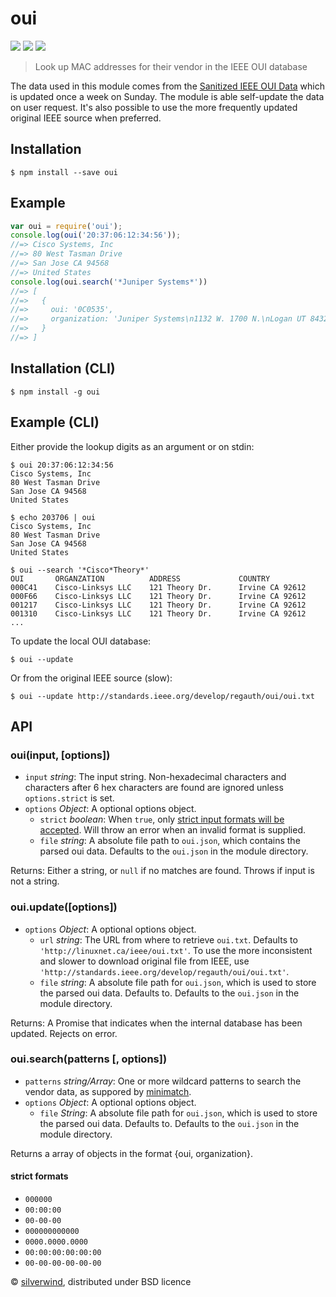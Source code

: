 # oui
[![](https://img.shields.io/npm/v/oui.svg?style=flat)](https://www.npmjs.org/package/oui) [![](https://img.shields.io/npm/dm/oui.svg)](https://www.npmjs.org/package/oui) [![](https://api.travis-ci.org/silverwind/oui.svg?style=flat)](https://travis-ci.org/silverwind/oui)
> Look up MAC addresses for their vendor in the IEEE OUI database

The data used in this module comes from the [Sanitized IEEE OUI Data](http://linuxnet.ca/ieee/oui/) which is updated once a week on Sunday. The module is able self-update the data on user request. It's also possible to use the more frequently updated original IEEE source when preferred.

## Installation
```console
$ npm install --save oui
```
## Example
```js
var oui = require('oui');
console.log(oui('20:37:06:12:34:56'));
//=> Cisco Systems, Inc
//=> 80 West Tasman Drive
//=> San Jose CA 94568
//=> United States
console.log(oui.search('*Juniper Systems*'))
//=> [
//=>   {
//=>     oui: '0C0535',
//=>     organization: 'Juniper Systems\n1132 W. 1700 N.\nLogan UT 84321\nUnited States'
//=>   }
//=> ]
```

## Installation (CLI)
```console
$ npm install -g oui
```
## Example (CLI)
Either provide the lookup digits as an argument or on stdin:
```console
$ oui 20:37:06:12:34:56
Cisco Systems, Inc
80 West Tasman Drive
San Jose CA 94568
United States
```
```console
$ echo 203706 | oui
Cisco Systems, Inc
80 West Tasman Drive
San Jose CA 94568
United States
```
```console
$ oui --search '*Cisco*Theory*'
OUI       ORGANZATION          ADDRESS             COUNTRY
000C41    Cisco-Linksys LLC    121 Theory Dr.      Irvine CA 92612
000F66    Cisco-Linksys LLC    121 Theory Dr.      Irvine CA 92612
001217    Cisco-Linksys LLC    121 Theory Dr.      Irvine CA 92612
001310    Cisco-Linksys LLC    121 Theory Dr.      Irvine CA 92612
...
```
To update the local OUI database:
```console
$ oui --update
```
Or from the original IEEE source (slow):
```console
$ oui --update http://standards.ieee.org/develop/regauth/oui/oui.txt
```

## API
### oui(input, [options])
- `input` *string*: The input string. Non-hexadecimal characters and characters after 6 hex characters are found are ignored unless `options.strict` is set.
- `options` *Object*: A optional options object.
  - `strict` *boolean*: When `true`, only [strict input formats will be accepted](#strictformats). Will throw an error when an invalid format is supplied.
  - `file` *string*: A absolute file path to `oui.json`, which contains the parsed oui data. Defaults to the `oui.json` in the module directory.

Returns: Either a string, or `null` if no matches are found. Throws if input is not a string.

### oui.update([options])
- `options` *Object*: A optional options object.
  - `url` *string*: The URL from where to retrieve `oui.txt`. Defaults to `'http://linuxnet.ca/ieee/oui.txt'`. To use the more inconsistent and slower to download original file from IEEE, use `'http://standards.ieee.org/develop/regauth/oui/oui.txt'`.
  - `file` *string*: A absolute file path for `oui.json`, which is used to store the parsed oui data. Defaults to. Defaults to the `oui.json` in the module directory.

Returns: A Promise that indicates when the internal database has been updated. Rejects on error.

### oui.search(patterns [, options])
- `patterns` *string/Array*: One or more wildcard patterns to search the vendor data, as suppored by [minimatch](https://github.com/isaacs/minimatch).
- `options` *Object*: A optional options object.
  - `file` *String*: A absolute file path for `oui.json`, which is used to store the parsed oui data. Defaults to. Defaults to the `oui.json` in the module directory.

Returns a array of objects in the format {oui, organization}.
<a name="strictformats" />
#### strict formats
- `000000`
- `00:00:00`
- `00-00-00`
- `000000000000`
- `0000.0000.0000`
- `00:00:00:00:00:00`
- `00-00-00-00-00-00`

© [silverwind](https://github.com/silverwind), distributed under BSD licence

